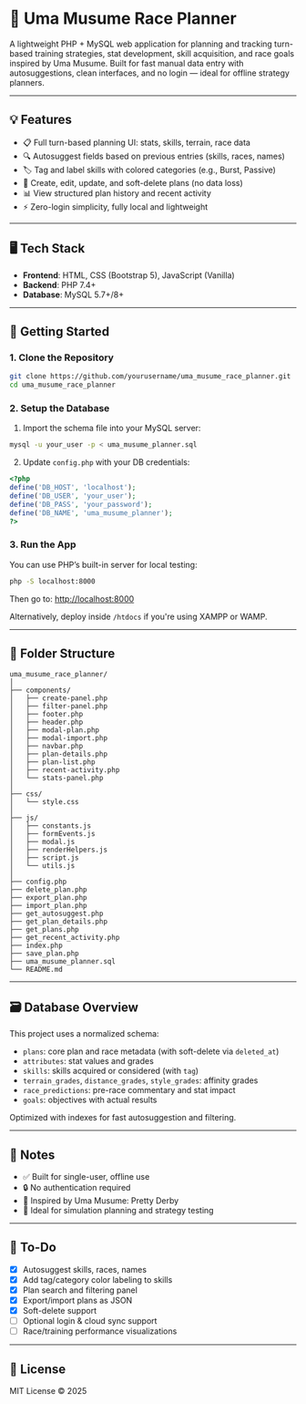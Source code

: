 # 🐎 Uma Musume Race Planner

A lightweight PHP + MySQL web application for planning and tracking turn-based training strategies, stat development, skill acquisition, and race goals inspired by Uma Musume. Built for fast manual data entry with autosuggestions, clean interfaces, and no login — ideal for offline strategy planners.

---

## 💡 Features

- 📋 Full turn-based planning UI: stats, skills, terrain, race data
- 🔍 Autosuggest fields based on previous entries (skills, races, names)
- 🏷️ Tag and label skills with colored categories (e.g., Burst, Passive)
- 🔄 Create, edit, update, and soft-delete plans (no data loss)
- 📊 View structured plan history and recent activity
- ⚡ Zero-login simplicity, fully local and lightweight

---

## 🖥️ Tech Stack

- **Frontend**: HTML, CSS (Bootstrap 5), JavaScript (Vanilla)
- **Backend**: PHP 7.4+
- **Database**: MySQL 5.7+/8+

---

## 🚀 Getting Started

### 1. Clone the Repository

```bash
git clone https://github.com/yourusername/uma_musume_race_planner.git
cd uma_musume_race_planner
````

### 2. Setup the Database

1. Import the schema file into your MySQL server:

```bash
mysql -u your_user -p < uma_musume_planner.sql
```

2. Update `config.php` with your DB credentials:

```php
<?php
define('DB_HOST', 'localhost');
define('DB_USER', 'your_user');
define('DB_PASS', 'your_password');
define('DB_NAME', 'uma_musume_planner');
?>
```

### 3. Run the App

You can use PHP’s built-in server for local testing:

```bash
php -S localhost:8000
```

Then go to: [http://localhost:8000](http://localhost:8000)

Alternatively, deploy inside `/htdocs` if you're using XAMPP or WAMP.

---

## 📁 Folder Structure

```
uma_musume_race_planner/
│
├── components/
│   ├── create-panel.php
│   ├── filter-panel.php
│   ├── footer.php         
│   ├── header.php
│   ├── modal-plan.php
│   ├── modal-import.php        
│   ├── navbar.php
│   ├── plan-details.php
│   ├── plan-list.php
│   ├── recent-activity.php
│   └── stats-panel.php
│
├── css/
│   └── style.css
│
├── js/
│   ├── constants.js
│   ├── formEvents.js
│   ├── modal.js
│   ├── renderHelpers.js
│   ├── script.js
│   └── utils.js
│
├── config.php
├── delete_plan.php
├── export_plan.php             
├── import_plan.php             
├── get_autosuggest.php
├── get_plan_details.php
├── get_plans.php
├── get_recent_activity.php
├── index.php
├── save_plan.php
├── uma_musume_planner.sql
└── README.md
```

---

## 🗃️ Database Overview

This project uses a normalized schema:

* `plans`: core plan and race metadata (with soft-delete via `deleted_at`)
* `attributes`: stat values and grades
* `skills`: skills acquired or considered (with `tag`)
* `terrain_grades`, `distance_grades`, `style_grades`: affinity grades
* `race_predictions`: pre-race commentary and stat impact
* `goals`: objectives with actual results

Optimized with indexes for fast autosuggestion and filtering.

---

## 📌 Notes

* ✅ Built for single-user, offline use
* 🔒 No authentication required
* 🐣 Inspired by Uma Musume: Pretty Derby
* 🧪 Ideal for simulation planning and strategy testing

---

## 🧩 To-Do

* [x] Autosuggest skills, races, names
* [x] Add tag/category color labeling to skills
* [x] Plan search and filtering panel
* [x] Export/import plans as JSON
* [x] Soft-delete support
* [ ] Optional login & cloud sync support
* [ ] Race/training performance visualizations

---

## 📜 License

MIT License © 2025